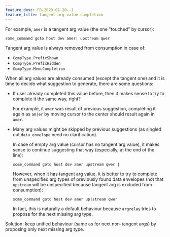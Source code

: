 ```yaml
---
feature_desc: FD-2023-01-20--1
feature_title: tangent arg value completion
---
```


For example, `amer` is a tangent arg value (the one "touched" by cursor):
```
some_command goto host dev amer| upstream qwer
```

Tangent arg value is always removed from consumption in case of:
*   `CompType.PrefixShown`
*   `CompType.PrefixHidden`
*   `CompType.MenuCompletion`

When all arg values are already consumed (except the tangent one) and it is time to decide what suggestion to generate,
there are some questions:

*   If user already completed this value before, then it makes sense to try to complete it the same way, right?

    For example, it `amer` was result of previous suggestion, completing it again as `am|er` by moving cursor
    to the center should result again in `amer`.

*   Many arg values might be skipped by previous suggestions (as singled out `data_envelope` need no clarification).

    In case of empty arg value (cursor has no tangent arg value),
    it makes sense to continue suggesting that way (especially, at the end of the line):

    ```
    some_command goto host dev amer upstream qwer |
    ```

    However, when it has tangent arg value,
    it is better to try to complete from unspecified arg types of previously found data envelopes
    (not that `upstream` will be unspecified because tangent arg is excluded from consumption):

    ```
    some_command goto host dev amer up|stream qwer
    ```

    In fact, this is naturally a default behaviour because `argrelay` tries to propose for the next missing arg type.

Solution: keep unified behaviour (same as for next non-tangent args) by proposing only next missing arg type.

